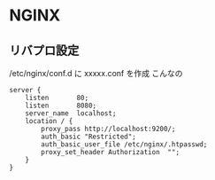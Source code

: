 # NGINX

## リバプロ設定

/etc/nginx/conf.d に xxxxx.conf を作成
こんなの

```
server {
    listen       80;
    listen       8080;
    server_name  localhost;
    location / {
        proxy_pass http://localhost:9200/;
        auth_basic "Restricted";
        auth_basic_user_file /etc/nginx/.htpasswd;
        proxy_set_header Authorization  "";
    }
}
```
